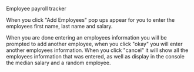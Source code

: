 Employee payroll tracker

When you click "Add Employees" pop ups appear for you to enter the employees first name, last name and salary.

When you are done entering an employees information you will be prompted to add another employee, when you click "okay" you will enter another employees information. When you click "cancel" it will show all the employees information that was entered, as well as display in the console the median salary and a random employee.